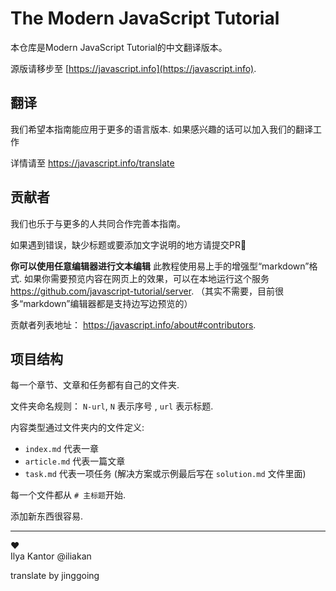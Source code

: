 # The Modern JavaScript Tutorial

本仓库是Modern JavaScript Tutorial的中文翻译版本。

源版请移步至 [https://javascript.info](https://javascript.info).

## 翻译

我们希望本指南能应用于更多的语言版本. 如果感兴趣的话可以加入我们的翻译工作

详情请至 <https://javascript.info/translate>

## 贡献者

我们也乐于与更多的人共同合作完善本指南。

如果遇到错误，缺少标题或要添加文字说明的地方请提交PR👏

**你可以使用任意编辑器进行文本编辑** 此教程使用易上手的增强型“markdown”格式. 如果你需要预览内容在网页上的效果，可以在本地运行这个服务 <https://github.com/javascript-tutorial/server>.  （其实不需要，目前很多“markdown”编辑器都是支持边写边预览的）

贡献者列表地址： <https://javascript.info/about#contributors>.

## 项目结构

每一个章节、文章和任务都有自己的文件夹.

文件夹命名规则： `N-url`,  `N` 表示序号 , `url` 表示标题.

内容类型通过文件夹内的文件定义:

  - `index.md` 代表一章
  - `article.md` 代表一篇文章
  - `task.md` 代表一项任务 (解决方案或示例最后写在 `solution.md` 文件里面)

每一个文件都从 `# 主标题`开始.

添加新东西很容易.

---
♥  
Ilya Kantor @iliakan

translate by jinggoing
